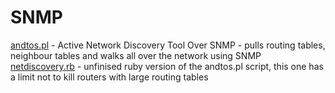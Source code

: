 SNMP
====

[andtos.pl](andtos.pl) - Active Network Discovery Tool Over SNMP - pulls routing tables, neighbour tables and walks all over the network using SNMP
[netdiscovery.rb](netdiscovery.rb) - unfinised ruby version of the andtos.pl script, this one has a limit not to kill routers with large routing tables

